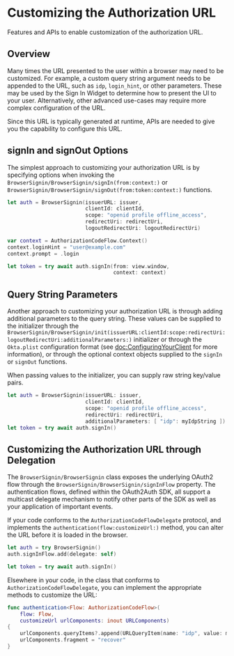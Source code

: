 # Customizing the Authorization URL

Features and APIs to enable customization of the authorization URL.

## Overview

Many times the URL presented to the user within a browser may need to be customized. For example, a custom query string argument needs to be appended to the URL, such as `idp`, `login_hint`, or other parameters. These may be used by the Sign In Widget to determine how to present the UI to your user. Alternatively, other advanced use-cases may require more complex configuration of the URL.

Since this URL is typically generated at runtime, APIs are needed to give you the capability to configure this URL.

## signIn and signOut Options

The simplest approach to customizing your authorization URL is by specifying options when invoking the ``BrowserSignin/BrowserSignin/signIn(from:context:)`` or ``BrowserSignin/BrowserSignin/signOut(from:token:context:)`` functions.

```swift
let auth = BrowserSignin(issuerURL: issuer,
                         clientId: clientId,
                         scope: "openid profile offline_access",
                         redirectUri: redirectUri,
                         logoutRedirectUri: logoutRedirectUri)

var context = AuthorizationCodeFlow.Context()
context.loginHint = "user@example.com"
context.prompt = .login

let token = try await auth.signIn(from: view.window,
                                  context: context)
```

## Query String Parameters

Another approach to customizing your authorization URL is through adding additional parameters to the query string. These values can be supplied to the initializer through the ``BrowserSignin/BrowserSignin/init(issuerURL:clientId:scope:redirectUri:logoutRedirectUri:additionalParameters:)`` initializer or through the `Okta.plist` configuration format (see <doc:ConfiguringYourClient> for more information), or through the optional context objects supplied to the `signIn` or `signOut` functions.

When passing values to the initializer, you can supply raw string key/value pairs.

```swift
let auth = BrowserSignin(issuerURL: issuer,
                         clientId: clientId,
                         scope: "openid profile offline_access",
                         redirectUri: redirectUri,
                         additionalParameters: [ "idp": myIdpString ])
let token = try await auth.signIn()
```

## Customizing the Authorization URL through Delegation

The ``BrowserSignin/BrowserSignin`` class exposes the underlying OAuth2 flow through the ``BrowserSignin/BrowserSignin/signInFlow`` property. The authentication flows, defined within the OAuth2Auth SDK, all support a multicast delegate mechanism to notify other parts of the SDK as well as your application of important events.

If your code conforms to the `AuthorizationCodeFlowDelegate` protocol, and implements the `authentication(flow:customizeUrl:)` method, you can alter the URL before it is loaded in the browser.

```swift
let auth = try BrowserSignin()
auth.signInFlow.add(delegate: self)

let token = try await auth.signIn()
```

Elsewhere in your code, in the class that conforms to `AuthorizationCodeFlowDelegate`, you can implement the appropriate methods to customize the URL:

```swift
func authentication<Flow: AuthorizationCodeFlow>(
    flow: Flow,
    customizeUrl urlComponents: inout URLComponents)
{
    urlComponents.queryItems?.append(URLQueryItem(name: "idp", value: myIdpString))
    urlComponents.fragment = "recover"
}
```
